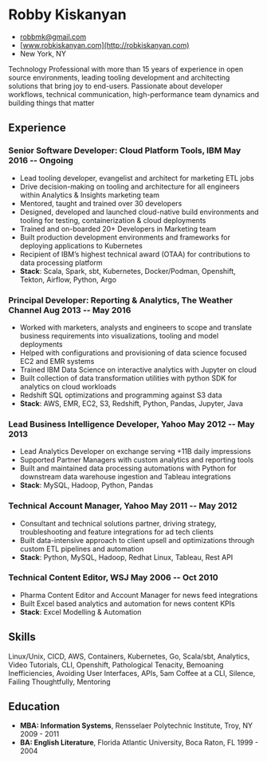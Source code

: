 <!-- The (first) h1 will be used as the <title> of the HTML page -->
# Robby Kiskanyan

<!-- The unordered list immediately after the h1 will be formatted on a single
line. It is intended to be used for contact details -->
- <robbmk@gmail.com>
- [www.robkiskanyan.com](http://robkiskanyan.com)
- New York, NY

<!-- The paragraph after the h1 and ul and before the first h2 is optional. It
is intended to be used for a short summary. -->
Technology Professional with more than 15 years of experience in open source
environments, leading tooling development and architecting solutions that bring
joy to end-users. Passionate about developer workflows, technical
communication, high-performance team dynamics and building things that matter

## Experience

<!-- You have to wrap the "left" and "right" half of these headings in spans by
hand -->
### <span>Senior Software Developer: Cloud Platform Tools, IBM</span> <span>May 2016 -- Ongoing</span>

 - Lead tooling developer, evangelist and architect for marketing ETL jobs
 - Drive decision-making on tooling and architecture for all engineers within
   Analytics & Insights marketing team
 - Mentored, taught and trained over 30 developers
 - Designed, developed and launched cloud-native build environments and tooling
   for testing, containerization & cloud deployments
 - Trained and on-boarded 20+ Developers in Marketing team
 - Built production development environments and frameworks for deploying applications to Kubernetes
 - Recipient of IBM’s highest technical award (OTAA) for contributions to data processing platform
 - **Stack**: Scala, Spark, sbt, Kubernetes, Docker/Podman, Openshift, Tekton, Airflow, Python, Argo

### <span>Principal Developer: Reporting & Analytics, The Weather Channel</span> <span>Aug 2013 -- May 2016</span>

 - Worked with marketers, analysts and engineers to scope and translate
   business requirements into visualizations, tooling and model deployments
 - Helped with configurations and provisioning of data science focused EC2 and EMR systems
 - Trained IBM Data Science on interactive analytics with Jupyter on cloud
 - Built collection of data transformation utilities with python SDK for analytics on cloud workloads
 - Redshift SQL optimizations and programming against S3 data 
 - **Stack**: AWS, EMR, EC2, S3, Redshift, Python, Pandas, Jupyter, Java

### <span>Lead Business Intelligence Developer, Yahoo</span> <span>May 2012 -- May 2013</span>

 - Lead Analytics Developer on exchange serving +11B daily impressions
 - Supported Partner Managers with custom analytics and reporting tools
 - Built and maintained data processing automations with Python for downstream
   data warehouse ingestion and Tableau integrations 
 - **Stack**: MySQL, Hadoop, Python, Pandas

### <span>Technical Account Manager, Yahoo</span> <span>May 2011 -- May 2012</span>

 - Consultant and technical solutions partner, driving strategy,
   troubleshooting and feature integrations for ad tech clients
 - Built data-intensive approach to client upsell and optimizations through
   custom ETL pipelines and automation
 - **Stack**: Python, MySQL, Hadoop, Redhat Linux, Tableau, Rest API

### <span>Technical Content Editor, WSJ</span> <span>May 2006 -- Oct 2010</span>

 - Pharma Content Editor and Account Manager for news feed integrations
 - Built Excel based analytics and automation for news content KPIs
 - **Stack**: Excel Modelling & Automation

## Skills

Linux/Unix, CICD, AWS, Containers, Kubernetes, Go, Scala/sbt, Analytics, Video
Tutorials, CLI, Openshift, Pathological Tenacity, Bemoaning Inefficiencies,
Avoiding User Interfaces, APIs, 5am Coffee at a CLI, Silence, Failing
Thoughtfully, Mentoring

## Education

- **MBA: Information Systems**, Rensselaer Polytechnic Institute, Troy, NY 2009 - 2011
- **BA: English Literature**, Florida Atlantic University, Boca Raton, FL 1999 - 2004
